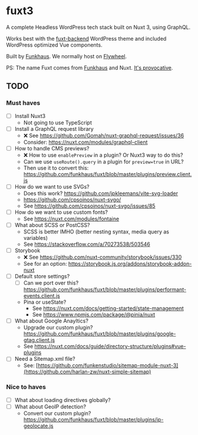 # fuxt3

A complete Headless WordPress tech stack built on Nuxt 3, using GraphQL.

Works best with the [fuxt-backend](https://github.com/funkhaus/fuxt-backend) WordPress theme and included WordPress optimized Vue components.

Built by [Funkhaus](http://funkhaus.us/). We normally host on [Flywheel](https://share.getf.ly/n02x5z).

PS: The name Fuxt comes from [Funkhaus](https://funkhaus.us) and Nuxt. [It's provocative](https://www.youtube.com/watch?v=_eRRab36XLI).

## TODO

### Must haves

- [ ] Install Nuxt3
    - Not going to use TypeScript 
- [ ] Install a GraphQL request library
    - ❌ See https://github.com/Gomah/nuxt-graphql-request/issues/36
    - Consider: https://nuxt.com/modules/graphql-client
- [ ] How to handle CMS previews?
    - ❌ How to use `enablePreview` in a plugin? Or Nuxt3 way to do this?
    - Can we use `useRoute().query` in a plugin for `preview=true` in URL?
    - Then use it to convert this: https://github.com/funkhaus/fuxt/blob/master/plugins/preview.client.js
- [ ] How do we want to use SVGs?
    - Does this work? https://github.com/jpkleemans/vite-svg-loader
    - https://github.com/cpsoinos/nuxt-svgo/
    - See https://github.com/cpsoinos/nuxt-svgo/issues/85
- [ ] How do we want to use custom fonts?
    - See https://nuxt.com/modules/fontaine
- [ ] What about SCSS or PostCSS?
    - SCSS is better IMHO (better nesting syntax, media query as variables)
    - See https://stackoverflow.com/a/70273538/503546
- [ ] Storybook
    - ❌ See https://github.com/nuxt-community/storybook/issues/330
    - See for an option: https://storybook.js.org/addons/storybook-addon-nuxt
- [ ] Default store settings?
    - [ ] Can we port over this? https://github.com/funkhaus/fuxt/blob/master/plugins/performant-events.client.js
    - Pina or useState?
        - See https://nuxt.com/docs/getting-started/state-management
        - See https://www.npmjs.com/package/@pinia/nuxt
- [ ] What about Google Anayltics?
    - Upgrade our custom plugin? https://github.com/funkhaus/fuxt/blob/master/plugins/google-gtag.client.js
    - See https://nuxt.com/docs/guide/directory-structure/plugins#vue-plugins
- [ ] Need a Sitemap.xml file?
    - See: [https://github.com/funkenstudio/sitemap-module-nuxt-3](https://github.com/harlan-zw/nuxt-simple-sitemap)

### Nice to haves

- [ ] What about loading directives globally?
- [ ] What about GeoIP detection?
    - Convert our custom plugin? https://github.com/funkhaus/fuxt/blob/master/plugins/ip-geolocate.js
